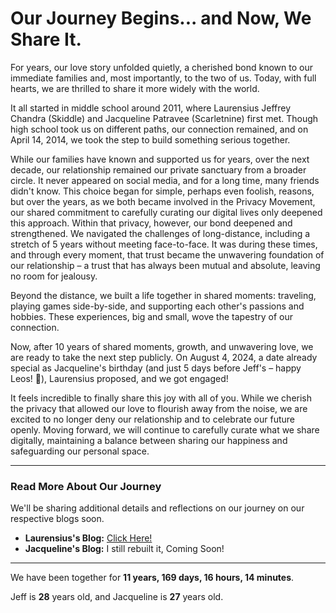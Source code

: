 # Our Journey Begins... and Now, We Share It.

For years, our love story unfolded quietly, a cherished bond known to our immediate families and, most importantly, to the two of us. Today, with full hearts, we are thrilled to share it more widely with the world.

It all started in middle school around 2011, where Laurensius Jeffrey Chandra (Skiddle) and Jacqueline Patravee (Scarletnine) first met. Though high school took us on different paths, our connection remained, and on April 14, 2014, we took the step to build something serious together.

While our families have known and supported us for years, over the next decade, our relationship remained our private sanctuary from a broader circle. It never appeared on social media, and for a long time, many friends didn't know. This choice began for simple, perhaps even foolish, reasons, but over the years, as we both became involved in the Privacy Movement, our shared commitment to carefully curating our digital lives only deepened this approach. Within that privacy, however, our bond deepened and strengthened. We navigated the challenges of long-distance, including a stretch of 5 years without meeting face-to-face. It was during these times, and through every moment, that trust became the unwavering foundation of our relationship – a trust that has always been mutual and absolute, leaving no room for jealousy.

Beyond the distance, we built a life together in shared moments: traveling, playing games side-by-side, and supporting each other's passions and hobbies. These experiences, big and small, wove the tapestry of our connection.

Now, after 10 years of shared moments, growth, and unwavering love, we are ready to take the next step publicly. On August 4, 2024, a date already special as Jacqueline's birthday (and just 5 days before Jeff's – happy Leos! 🦁), Laurensius proposed, and we got engaged!

It feels incredible to finally share this joy with all of you. While we cherish the privacy that allowed our love to flourish away from the noise, we are excited to no longer deny our relationship and to celebrate our future openly. Moving forward, we will continue to carefully curate what we share digitally, maintaining a balance between sharing our happiness and safeguarding our personal space.

---

### Read More About Our Journey

We'll be sharing additional details and reflections on our journey on our respective blogs soon.

*   **Laurensius's Blog:** [Click Here!](https://skiddle.id/)
*   **Jacqueline's Blog:** I still rebuilt it, Coming Soon!

---

<!-- TIME-TOGETHER:START -->
We have been together for **11 years, 169 days, 16 hours, 14 minutes**.

Jeff is **28** years old, and Jacqueline is **27** years old.
<!-- TIME-TOGETHER:END -->
